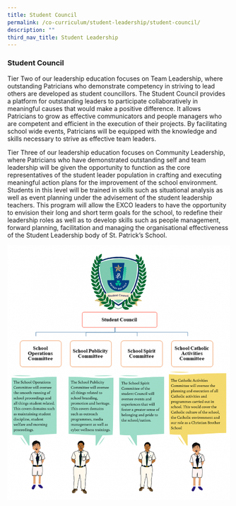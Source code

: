 ```yaml
---
title: Student Council
permalink: /co-curriculum/student-leadership/student-council/
description: ""
third_nav_title: Student Leadership
---
```

### **Student Council**

Tier Two of our leadership education focuses on Team Leadership, where outstanding Patricians who demonstrate competency in striving to lead others are developed as student councillors. The Student Council provides a platform for outstanding leaders to participate collaboratively in meaningful causes that would make a positive difference. It allows Patricians to grow as effective communicators and people managers who are competent and efficient in the execution of their projects. By facilitating school wide events, Patricians will be equipped with the knowledge and skills necessary to strive as effective team leaders.

Tier Three of our leadership education focuses on Community Leadership, where Patricians who have demonstrated outstanding self and team leadership will be given the opportunity to function as the core representatives of the student leader population in crafting and executing meaningful action plans for the improvement of the school environment. Students in this level will be trained in skills such as situational analysis as well as event planning under the advisement of the student leadership teachers. This program will allow the EXCO leaders to have the opportunity to envision their long and short term goals for the school, to redefine their leadership roles as well as to develop skills such as people management, forward planning, facilitation and managing the organisational effectiveness of the Student Leadership body of St. Patrick’s School.

![](/images/Stdnt%20Council.png)